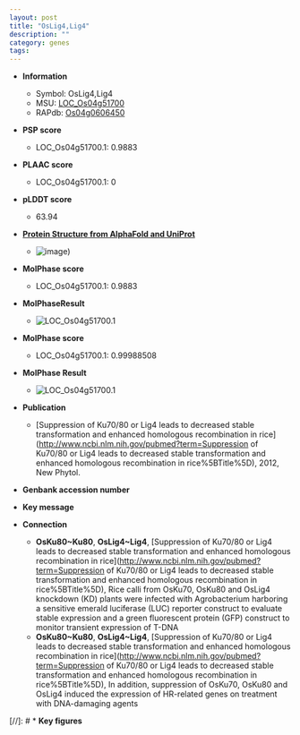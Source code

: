 ```yaml
---
layout: post
title: "OsLig4,Lig4"
description: ""
category: genes
tags: 
---
```


* **Information**  
    + Symbol: OsLig4,Lig4  
    + MSU: [LOC_Os04g51700](http://rice.plantbiology.msu.edu/cgi-bin/ORF_infopage.cgi?orf=LOC_Os04g51700)  
    + RAPdb: [Os04g0606450](http://rapdb.dna.affrc.go.jp/viewer/gbrowse_details/irgsp1?name=Os04g0606450)  

* **PSP score**  
    + LOC_Os04g51700.1: 0.9883 

* **PLAAC score**  
    + LOC_Os04g51700.1: 0 

* **pLDDT score**
    + 63.94

* **[Protein Structure from AlphaFold and UniProt](https://www.uniprot.org/uniprotkb/Q7X7E9/entry#structure)**
    + ![image](https://ricepsp.github.io/images/Q7/AF-Q7X7E9-F1.png))

* **MolPhase score**
    + LOC_Os04g51700.1: 0.9883

* **MolPhaseResult**
    + ![LOC_Os04g51700.1](https://ricepsp.github.io/pictures/LOC_Os04g/LOC_Os04g51700.1.png)

* **MolPhase score**
    + LOC_Os04g51700.1: 0.99988508

* **MolPhase Result**
    + ![LOC_Os04g51700.1](https://304243504.github.io/Pictures/LOC_Os04g/LOC_Os04g51700.1.png)

* **Publication**  
    + [Suppression of Ku70/80 or Lig4 leads to decreased stable transformation and enhanced homologous recombination in rice](http://www.ncbi.nlm.nih.gov/pubmed?term=Suppression of Ku70/80 or Lig4 leads to decreased stable transformation and enhanced homologous recombination in rice%5BTitle%5D), 2012, New Phytol.

* **Genbank accession number**  

* **Key message**  

* **Connection**  
    + __OsKu80~Ku80__, __OsLig4~Lig4__, [Suppression of Ku70/80 or Lig4 leads to decreased stable transformation and enhanced homologous recombination in rice](http://www.ncbi.nlm.nih.gov/pubmed?term=Suppression of Ku70/80 or Lig4 leads to decreased stable transformation and enhanced homologous recombination in rice%5BTitle%5D), Rice calli from OsKu70, OsKu80 and OsLig4 knockdown (KD) plants were infected with Agrobacterium harboring a sensitive emerald luciferase (LUC) reporter construct to evaluate stable expression and a green fluorescent protein (GFP) construct to monitor transient expression of T-DNA
    + __OsKu80~Ku80__, __OsLig4~Lig4__, [Suppression of Ku70/80 or Lig4 leads to decreased stable transformation and enhanced homologous recombination in rice](http://www.ncbi.nlm.nih.gov/pubmed?term=Suppression of Ku70/80 or Lig4 leads to decreased stable transformation and enhanced homologous recombination in rice%5BTitle%5D), In addition, suppression of OsKu70, OsKu80 and OsLig4 induced the expression of HR-related genes on treatment with DNA-damaging agents

[//]: # * **Key figures**  


